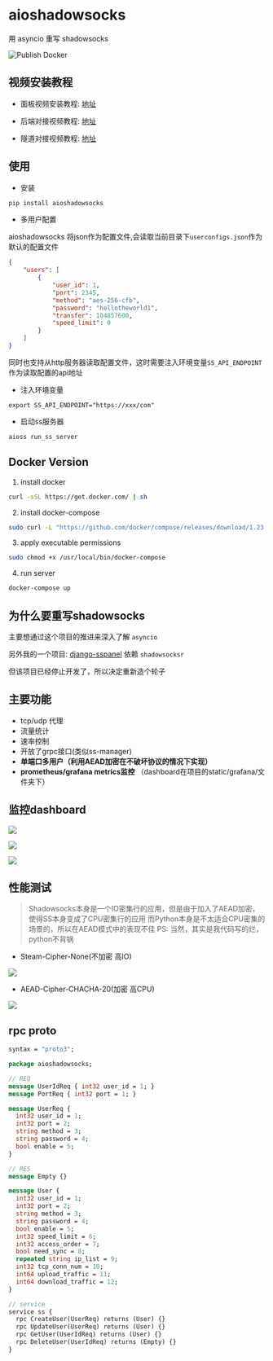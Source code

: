 # aioshadowsocks

用 asyncio 重写 shadowsocks

![Publish Docker](https://github.com/Ehco1996/aioshadowsocks/workflows/Publish%20Docker/badge.svg?branch=master)

## 视频安装教程

* 面板视频安装教程: [地址](https://youtu.be/BRHcdGeufvY)

* 后端对接视频教程: [地址](https://youtu.be/QNbnya1HHU0)

* 隧道对接视频教程: [地址](https://youtu.be/R4U0NZaMUeY)


## 使用

* 安装

``` sh
pip install aioshadowsocks
```

* 多用户配置

aioshadowsocks 将json作为配置文件,会读取当前目录下`userconfigs.json`作为默认的配置文件

```json
{
    "users": [
        {
            "user_id": 1,
            "port": 2345,
            "method": "aes-256-cfb",
            "password": "hellotheworld1",
            "transfer": 104857600,
            "speed_limit": 0
        }
    ]
}
```

同时也支持从http服务器读取配置文件，这时需要注入环境变量`SS_API_ENDPOINT`作为读取配置的api地址
* 注入环境变量

`export SS_API_ENDPOINT="https://xxx/com"`


* 启动ss服务器

```bash
aioss run_ss_server
```

## Docker Version

1. install docker

``` sh
curl -sSL https://get.docker.com/ | sh
```

2. install docker-compose

``` sh
sudo curl -L "https://github.com/docker/compose/releases/download/1.23.2/docker-compose-$(uname -s)-$(uname -m)" -o /usr/local/bin/docker-compose
```

3. apply executable permissions

``` sh
sudo chmod +x /usr/local/bin/docker-compose
```

4. run server

``` sh
docker-compose up
```


## 为什么要重写shadowsocks

主要想通过这个项目的推进来深入了解 `asyncio` 

另外我的一个项目: [django-sspanel](https://github.com/Ehco1996/django-sspanel) 依赖 `shadowsocksr` 

但该项目已经停止开发了，所以决定重新造个轮子

## 主要功能

* tcp/udp 代理
* 流量统计
* 速率控制
* 开放了grpc接口(类似ss-manager)
* **单端口多用户（利用AEAD加密在不破坏协议的情况下实现）**
* **prometheus/grafana metrics监控** （dashboard在项目的static/grafana/文件夹下）

## 监控dashboard

![](static/images/1.png)

![](statoc/images/2.png)

![](static/images/3.png)

## 性能测试

> Shadowsocks本身是一个IO密集行的应用，但是由于加入了AEAD加密，使得SS本身变成了CPU密集行的应用
> 而Python本身是不太适合CPU密集的场景的，所以在AEAD模式中的表现不佳
> PS: 当然，其实是我代码写的烂，python不背锅

* Steam-Cipher-None(不加密 高IO)

![](static/images/stream-none.png)

* AEAD-Cipher-CHACHA-20(加密 高CPU)

![](static/images/aead-chacha-20-ietf-poly-1305.png)


## rpc proto

``` protobuf
syntax = "proto3";

package aioshadowsocks;

// REQ
message UserIdReq { int32 user_id = 1; }
message PortReq { int32 port = 1; }

message UserReq {
  int32 user_id = 1;
  int32 port = 2;
  string method = 3;
  string password = 4;
  bool enable = 5;
}

// RES
message Empty {}

message User {
  int32 user_id = 1;
  int32 port = 2;
  string method = 3;
  string password = 4;
  bool enable = 5;
  int32 speed_limit = 6;
  int32 access_order = 7;
  bool need_sync = 8;
  repeated string ip_list = 9;
  int32 tcp_conn_num = 10;
  int64 upload_traffic = 11;
  int64 download_traffic = 12;
}

// service
service ss {
  rpc CreateUser(UserReq) returns (User) {}
  rpc UpdateUser(UserReq) returns (User) {}
  rpc GetUser(UserIdReq) returns (User) {}
  rpc DeleteUser(UserIdReq) returns (Empty) {}
}
```
